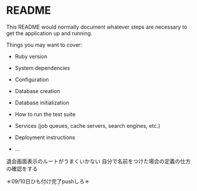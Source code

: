 # README

This README would normally document whatever steps are necessary to get the
application up and running.

Things you may want to cover:

* Ruby version

* System dependencies

* Configuration

* Database creation

* Database initialization

* How to run the test suite

* Services (job queues, cache servers, search engines, etc.)

* Deployment instructions

* ...

退会画面表示のルートがうまくいかない
自分で名前をつけた場合の定義の仕方の確認をする

＊09/10日ひも付け完了pushしろ＊